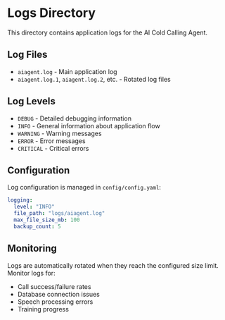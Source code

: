 # Logs Directory

This directory contains application logs for the AI Cold Calling Agent.

## Log Files

- `aiagent.log` - Main application log
- `aiagent.log.1`, `aiagent.log.2`, etc. - Rotated log files

## Log Levels

- `DEBUG` - Detailed debugging information
- `INFO` - General information about application flow
- `WARNING` - Warning messages
- `ERROR` - Error messages
- `CRITICAL` - Critical errors

## Configuration

Log configuration is managed in `config/config.yaml`:

```yaml
logging:
  level: "INFO"
  file_path: "logs/aiagent.log"
  max_file_size_mb: 100
  backup_count: 5
```

## Monitoring

Logs are automatically rotated when they reach the configured size limit. Monitor logs for:
- Call success/failure rates
- Database connection issues
- Speech processing errors
- Training progress